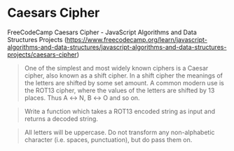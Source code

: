 # Caesars Cipher
FreeCodeCamp Caesars Cipher - JavaScript Algorithms and Data Structures Projects 
(https://www.freecodecamp.org/learn/javascript-algorithms-and-data-structures/javascript-algorithms-and-data-structures-projects/caesars-cipher)

> One of the simplest and most widely known ciphers is a Caesar cipher, also known as a shift cipher. In a shift cipher the meanings of the letters are shifted by some set amount.
> A common modern use is the ROT13 cipher, where the values of the letters are shifted by 13 places. Thus A ↔ N, B ↔ O and so on.

> Write a function which takes a ROT13 encoded string as input and returns a decoded string.

> All letters will be uppercase. Do not transform any non-alphabetic character (i.e. spaces, punctuation), but do pass them on.

